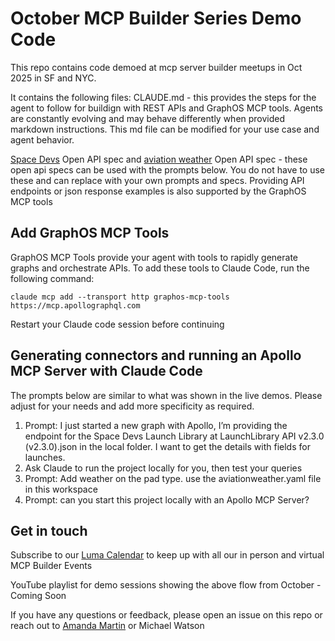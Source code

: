 # October MCP Builder Series Demo Code
This repo contains code demoed at mcp server builder meetups in Oct 2025 in SF and NYC.

It contains the following files:
CLAUDE.md - this provides the steps for the agent to follow for buildign with REST APIs and GraphOS MCP tools.  Agents are constantly evolving and may behave differently when provided markdown instructions.  This md file can be modified for your use case and agent behavior. 

[Space Devs](https://thespacedevs.com/llapi) Open API spec and [aviation weather](https://aviationweather.gov/data/api/) Open API spec - these open api specs can be used with the prompts below. You do not have to use these and can replace with your own prompts and specs.  Providing API endpoints or json response examples is also supported by the GraphOS MCP tools

## Add GraphOS MCP Tools

GraphOS MCP Tools provide your agent with tools to rapidly generate graphs and orchestrate APIs. To add these tools to Claude Code, run the following command:

`claude mcp add --transport http graphos-mcp-tools https://mcp.apollographql.com`

Restart your Claude code session before continuing

## Generating connectors and running an Apollo MCP Server with Claude Code

The prompts below are similar to what was shown in the live demos.  Please adjust for your needs and add more specificity as required.

1. Prompt:  I just started a new graph with Apollo, I’m providing the endpoint for the Space Devs Launch Library at LaunchLibrary API v2.3.0 (v2.3.0).json in the local folder.
I want to get the details with fields for launches.
2. Ask Claude to run the project locally for you, then test your queries
3. Prompt: Add weather on the pad type. use the aviationweather.yaml file in this workspace
4. Prompt: can you start this project locally with an Apollo MCP Server?

## Get in touch

Subscribe to our [Luma Calendar](https://luma.com/mcp-server?k=c&utm_source=github) to keep up with all our in person and virtual MCP Builder Events

YouTube playlist for demo sessions showing the above flow from October - Coming Soon

If you have any questions or feedback, please open an issue on this repo or reach out to [Amanda Martin](https://www.linkedin.com/in/amandamartin-dev) or Michael Watson
